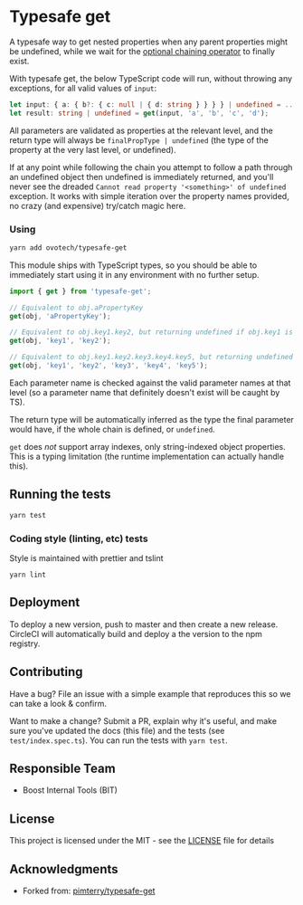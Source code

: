 # Typesafe get

A typesafe way to get nested properties when any parent properties might be undefined, while we wait for the [optional chaining operator](https://tc39.github.io/proposal-optional-chaining/) to finally exist.

With typesafe get, the below TypeScript code will run, without throwing any exceptions, for all valid values of `input`:

```ts
let input: { a: { b?: { c: null | { d: string } } } } | undefined = ...;
let result: string | undefined = get(input, 'a', 'b', 'c', 'd');
```

All parameters are validated as properties at the relevant level, and the return type will always be `finalPropType | undefined` (the type of the property at the very last level, or undefined).

If at any point while following the chain you attempt to follow a path through an undefined object then undefined is immediately returned, and you'll never see the dreaded `Cannot read property '<something>' of undefined` exception. It works with simple iteration over the property names provided, no crazy (and expensive) try/catch magic here.

### Using

```bash
yarn add ovotech/typesafe-get
```

This module ships with TypeScript types, so you should be able to immediately start using it in any environment with no further setup.

```ts
import { get } from 'typesafe-get';

// Equivalent to obj.aPropertyKey
get(obj, 'aPropertyKey');

// Equivalent to obj.key1.key2, but returning undefined if obj.key1 is undefined:
get(obj, 'key1', 'key2');

// Equivalent to obj.key1.key2.key3.key4.key5, but returning undefined if any step en route is undefined:
get(obj, 'key1', 'key2', 'key3', 'key4', 'key5');
```

Each parameter name is checked against the valid parameter names at that level (so a parameter name that definitely doesn't exist will be caught by TS).

The return type will be automatically inferred as the type the final parameter would have, if the whole chain is defined, or `undefined`.

`get` does _not_ support array indexes, only string-indexed object properties. This is a
typing limitation (the runtime implementation can actually handle this).

## Running the tests

```bash
yarn test
```

### Coding style (linting, etc) tests

Style is maintained with prettier and tslint

```
yarn lint
```

## Deployment

To deploy a new version, push to master and then create a new release. CircleCI will automatically build and deploy a the version to the npm registry.

## Contributing

Have a bug? File an issue with a simple example that reproduces this so we can take a look & confirm.

Want to make a change? Submit a PR, explain why it's useful, and make sure you've updated the docs (this file) and the tests (see `test/index.spec.ts`). You can run the tests with `yarn test`.

## Responsible Team

- Boost Internal Tools (BIT)

## License

This project is licensed under the MIT - see the [LICENSE](LICENSE) file for details

## Acknowledgments

- Forked from: [pimterry/typesafe-get](https://github.com/pimterry/typesafe-get)
